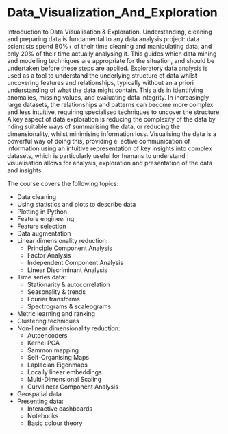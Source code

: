 # Data_Visualization_And_Exploration

Introduction to Data Visualisation & Exploration. Understanding, cleaning
and preparing data is fundamental to any data analysis project: data scientists spend 80%+ of
their time cleaning and manipulating data, and only 20% of their time actually analysing it. This
guides which data mining and modelling techniques are appropriate for the situation, and should
be undertaken before these steps are applied.
Exploratory data analysis is used as a tool to understand the underlying structure of data whilst
uncovering features and relationships, typically without an a priori understanding of what the data
might contain. This aids in identifying anomalies, missing values, and evaluating data integrity.
In increasingly large datasets, the relationships and patterns can become more complex and less
intuitive, requiring specialised techniques to uncover the structure. A key aspect of data exploration
is reducing the complexity of the data by  nding suitable ways of summarising the data, or reducing
the dimensionality, whilst minimising information loss. Visualising the data is a powerful way
of doing this, providing e ective communication of information using an intuitive representation
of key insights into complex datasets, which is particularly useful for humans to understand |
visualisation allows for analysis, exploration and presentation of the data and insights.

The course covers the following topics:
* Data cleaning
* Using statistics and plots to describe data
* Plotting in Python
* Feature engineering
* Feature selection
* Data augmentation
* Linear dimensionality reduction:
     * Principle Component Analysis
     * Factor Analysis
     * Independent Component Analysis
     * Linear Discriminant Analysis
* Time series data:
     * Stationarity & autocorrelation
     * Seasonality & trends
     * Fourier transforms
     * Spectrograms & scaleograms
* Metric learning and ranking
* Clustering techniques
* Non-linear dimensionality reduction:
     * Autoencoders
     * Kernel PCA
     * Sammon mapping
     * Self-Organising Maps
     * Laplacian Eigenmaps
     * Locally linear embeddings
     * Multi-Dimensional Scaling
     * Curvilinear Component Analysis
* Geospatial data
* Presenting data:
     * Interactive dashboards
     * Notebooks
     * Basic colour theory
